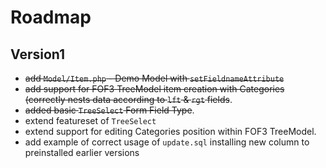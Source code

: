 # Roadmap

## Version1
* ~~add `Model/Item.php` - Demo Model with `setFieldnameAttribute`~~
* ~~add support for FOF3 TreeModel item creation with Categories (correctly nests data according to `lft` & `rgt` fields~~.
* ~~added basic `TreeSelect` Form Field Type~~.
* extend featureset of `TreeSelect`
* extend support for editing Categories position within FOF3 TreeModel.
* add example of correct usage of `update.sql` installing new column to preinstalled earlier versions
